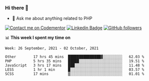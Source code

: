 ### Hi there 👋

<!--
**mustafaculban/mustafaculban** is a ✨ _special_ ✨ repository because its `README.md` (this file) appears on your GitHub profile.

Here are some ideas to get you started:

- 🌱 I’m currently learning ...
- 👯 I’m looking to collaborate on ...
- 🤔 I’m looking for help with ...
- 📫 How to reach me: ...
- 😄 Pronouns: ...
- ⚡ Fun fact: ...

-->
- 💬 Ask me about anything related to PHP

[![Contact me on Codementor](https://www.codementor.io/m-badges/karamusluk/book-session.svg)](https://www.codementor.io/@karamusluk?refer=badge)
[![Linkedin Badge](https://img.shields.io/badge/-Mustafa%20Culban-blue?style=social&logo=Linkedin&logoColor=blue&link=https://www.linkedin.com/in/mustafaculban/)](https://www.linkedin.com/in/mustafaculban/) 
[![GitHub followers](https://img.shields.io/github/followers/karamusluk?label=Follow&style=social)](https://github.com/karamusluk/?tab=follow)


📊 **This week I spent my time on**
<!--START_SECTION:waka-->
```text
Week: 26 September, 2021 - 02 October, 2021

Other        17 hrs 45 mins  ███████████████▓░░░░░░░░░   62.03 % 
PHP          5 hrs 35 mins   █████░░░░░░░░░░░░░░░░░░░░   19.51 % 
JavaScript   3 hrs 17 mins   ███░░░░░░░░░░░░░░░░░░░░░░   11.48 % 
LESS         1 hr 1 min      █░░░░░░░░░░░░░░░░░░░░░░░░   03.57 % 
SCSS         17 mins         ▒░░░░░░░░░░░░░░░░░░░░░░░░   01.01 % 
```
<!--END_SECTION:waka-->

